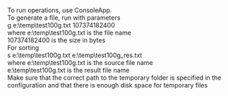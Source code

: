 To run operations, use ConsoleApp.
<br />
To generate a file, run with parameters
<br />
g e:\temp\test100g.txt 107374182400
<br />
where e:\temp\test100g.txt is the file name
<br />
107374182400 is the size in bytes
<br />
For sorting
<br />
s e:\temp\test100g.txt e:\temp\test100g_res.txt
<br />
where e:\temp\test100g.txt is the source file name
<br />
e:\temp\test100g.txt is the result file name
<br />
Make sure that the correct path to the temporary folder is specified in the configuration and that there is enough disk space for temporary files
